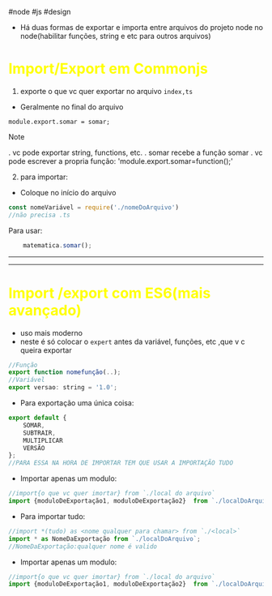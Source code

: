 #node #js #design
-  Há duas formas de exportar e importa entre arquivos do projeto node no node(habilitar funções, string e etc para outros arquivos)
# <span style="color:yellow">Import/Export em Commonjs</span>

1. exporte o que vc quer exportar no arquivo ``index,ts``
 - Geralmente no final do arquivo
```node
module.export.somar = somar;
```
>[!note]
> . vc pode exportar string, functions, etc.
>. somar recebe a função somar
>. vc pode escrever a propria função:
> 	'module.export.somar=function();'

2. para importar:
 - Coloque no início do arquivo
```js
const nomeVariável = require('./nomeDoArquivo')
//não precisa .ts
```
Para usar:

```js
	matematica.somar();
```
---
---

# <span style="color:yellow">Import /export com ES6(mais avançado)</span>
- uso mais moderno
- neste é só colocar o ``expert`` antes da variável, funções, etc ,que v c queira exportar

```js
//Função
export function nomefunção(..);
//Variável
export versao: string = '1.0';
```
- Para exportação uma única coisa:

```js
export default {
	SOMAR,
	SUBTRAIR,
	MULTIPLICAR
	VERSÃO
};
//PARA ESSA NA HORA DE IMPORTAR TEM QUE USAR A IMPORTAÇÃO TUDO
```
- Importar apenas um modulo:

```js
//import{o que vc quer imortar} from `./local do arquivo`
import {moduloDeExportação1, moduloDeExportação2}  from `./localDoArquivo`;
```
- Para importar  tudo:

```js
//import *(tudo) as <nome qualquer para chamar> from `./<local>`
import * as NomeDaExportação from `./localDoArquivo`;
//NomeDaExportação:qualquer nome é valido
```
- Importar apenas um modulo:

```js
//import{o que vc quer imortar} from `./local do arquivo`
import {moduloDeExportação1, moduloDeExportação2}  from `./localDoArquivo`;
```
